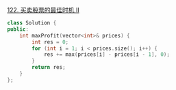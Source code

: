 [122. 买卖股票的最佳时机 II](https://leetcode.cn/problems/best-time-to-buy-and-sell-stock-ii/)
```C++
class Solution {
public:
    int maxProfit(vector<int>& prices) {
        int res = 0;
        for (int i = 1; i < prices.size(); i++) {
            res += max(prices[i] - prices[i - 1], 0);
        }
        return res;
    }
};
```